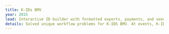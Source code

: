 ```yaml
---
title: K-IDs BMV
year: 2015
lead: Interactive ID builder with formatted exports, payments, and vendors.
details: Solved unique workflow problems for K-IDS BMV. At events, K-IDS BMV collect identity information from parents to print a child ID card. I built a secure, performant online tool for selling and printing these IDs. A core concept was the export to Windows ID printing software.
---
```

